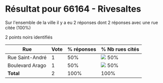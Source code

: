 # Résultat pour 66164 - Rivesaltes

Sur l'ensemble de la ville il y a eu 2 réponses dont 2 réponses avec une rue citée (100%)

2 points noirs identifiés

| Rue | Vote | % réponses | % Nb rues cités|
|-----|------|------------|----------------|
| Rue Saint-André | 1 | 50% | <img src="../../img/bar_50.gif" />&nbsp;50%|
| Boulevard Arago | 1 | 50% | <img src="../../img/bar_50.gif" />&nbsp;50%|
| **Total** | 2 | 100% | 100%|
